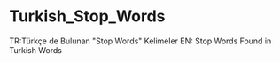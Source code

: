 # Turkish_Stop_Words
TR:Türkçe de  Bulunan "Stop Words" Kelimeler EN:   Stop Words Found in Turkish Words
